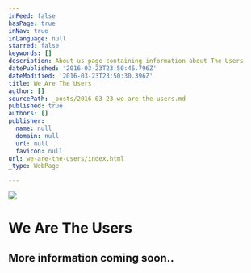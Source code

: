```yaml
---
inFeed: false
hasPage: true
inNav: true
inLanguage: null
starred: false
keywords: []
description: About us page containing information about The Users
datePublished: '2016-03-23T23:50:46.796Z'
dateModified: '2016-03-23T23:50:30.396Z'
title: We Are The Users
author: []
sourcePath: _posts/2016-03-23-we-are-the-users.md
published: true
authors: []
publisher:
  name: null
  domain: null
  url: null
  favicon: null
url: we-are-the-users/index.html
_type: WebPage

---
```

![](https://the-grid-user-content.s3-us-west-2.amazonaws.com/2a2bb76f-8ccd-4592-b155-2997c79684ec.jpg)

# We Are The Users

## More information coming soon..